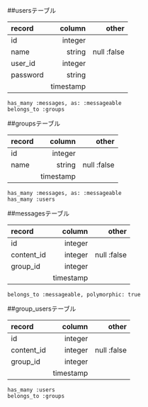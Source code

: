 ##usersテーブル
 
|record|column  |other      |
|:-----|---------:|----------:|
| id      |integer|           |
|name     |string |null :false|
|user_id  |integer|           |
|password |string |           |
||       timestamp|           |
	has_many :messages, as: :messageable
	belongs_to :groups

##groupsテーブル

|record|column   |other      |
|:-----|---------:|----------:|
| id      |integer|           |
|name     |string |null :false|
|         |timestamp|         |
	has_many :messages, as: :messageable
	has_many :users

##messagesテーブル

|record|column  |other      |
|:-----|---------:|----------:|
| id      |integer|           |
|content_id |integer |null :false|
|group_id|integer|            |
||       timestamp|           |
	belongs_to :messageable, polymorphic: true

##group_usersテーブル

|record|column  |other      |
|:-----|---------:|----------:|
| id      |integer|           |
|content_id |integer |null :false|
|group_id|integer|            |
||       timestamp|           |
	has_many :users
	belongs_to :groups



